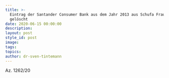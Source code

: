 ```yaml
---
title: >-
  Eintrag der Santander Consumer Bank aus dem Jahr 2013 aus Schufa Fraud Pool
  gelöscht
date: 2020-06-15 00:00:00
description:
layout: post
style_id: post
image:
tags:
topics:
author: dr-sven-tintemann
---
```


Az. 1262/20